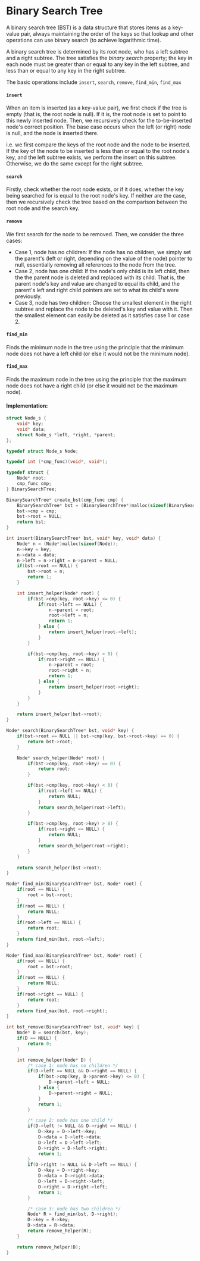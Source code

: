 # Binary Search Tree

A binary search tree (BST) is a data structure that stores items as a key-value pair, always maintaining the order of the keys so that lookup and other operations can use binary search (to achieve logarithmic time).

A binary search tree is determined by its root node, who has a left subtree and a right subtree. The tree satisfies the _binary search_ property; the key in each node must be greater than or equal to any key in the left subtree, and less than or equal to any key in the right subtree.

The basic operations include `insert`, `search`, `remove`, `find_min`, `find_max`

#### `insert`

When an item is inserted (as a key-value pair), we first check if the tree is empty (that is, the root node is null). If it is, the root node is set to point to this newly inserted node. Then, we recursively check for the to-be-inserted node's correct position. The base case occurs when the left (or right) node is null, and the node is inserted there.

i.e. we first compare the keys of the root node and the node to be inserted. If the key of the node to be inserted is less than or equal to the root node's key, and the left subtree exists, we perform the insert on this subtree. Otherwise, we do the same except for the right subtree.

#### `search`

Firstly, check whether the root node exists, or if it does, whether the key being searched for is equal to the root node's key. If neither are the case, then we recursively check the tree based on the comparison between the root node and the search key.

#### `remove`

We first search for the node to be removed. Then, we consider the three cases:

- Case 1, node has no children: If the node has no children, we simply set the parent's (left or right, depending on the value of the node) pointer to null, essentially removing all references to the node from the tree.
- Case 2, node has one child: If the node's only child is its left child, then the the parent node is deleted and replaced with its child. That is, the parent node's key and value are changed to equal its child, and the parent's left and right child pointers are set to what its child's were previously.
- Case 3, node has two children: Choose the smallest element in the right subtree and replace the node to be deleted's key and value with it. Then the smallest element can easily be deleted as it satisfies case 1 or case 2.

#### `find_min`

Finds the minimum node in the tree using the principle that the minimum node does not have a left child (or else it would not be the minimum node).

#### `find_max`

Finds the maximum node in the tree using the principle that the maximum node does not have a right child (or else it would not be the maximum node).

#### Implementation:

```C
struct Node_s {
    void* key;
    void* data;
    struct Node_s *left, *right, *parent;
};

typedef struct Node_s Node;

typedef int (*cmp_func)(void*, void*);

typedef struct {
    Node* root;
    cmp_func cmp;
} BinarySearchTree;

BinarySearchTree* create_bst(cmp_func cmp) {
    BinarySearchTree* bst = (BinarySearchTree*)malloc(sizeof(BinarySearchTree));
    bst->cmp = cmp;
    bst->root = NULL;
    return bst;
}

int insert(BinarySearchTree* bst, void* key, void* data) {
    Node* n = (Node*)malloc(sizeof(Node));
    n->key = key;
    n->data = data;
    n->left = n->right = n->parent = NULL;
    if(bst->root == NULL) {
        bst->root = n;
        return 1;
    }

    int insert_helper(Node* root) {
        if(bst->cmp(key, root->key) <= 0) {
            if(root->left == NULL) {
                n->parent = root;
                root->left = n;
                return 1;
            } else {
                return insert_helper(root->left);
            }
        }

        if(bst->cmp(key, root->key) > 0) {
            if(root->right == NULL) {
                n->parent = root;
                root->right = n;
                return 1;
            } else {
                return insert_helper(root->right);
            }
        }
    }

    return insert_helper(bst->root);
}

Node* search(BinarySearchTree* bst, void* key) {
    if(bst->root == NULL || bst->cmp(key, bst->root->key) == 0) {
        return bst->root;
    }

    Node* search_helper(Node* root) {
        if(bst->cmp(key, root->key) == 0) {
            return root;
        }

        if(bst->cmp(key, root->key) < 0) {
            if(root->left == NULL) {
                return NULL;
            }
            return search_helper(root->left);
        }

        if(bst->cmp(key, root->key) > 0) {
            if(root->right == NULL) {
                return NULL;
            }
            return search_helper(root->right);
        }
    }

    return search_helper(bst->root);
}

Node* find_min(BinarySearchTree* bst, Node* root) {
    if(root == NULL) {
        root = bst->root;
    }
    if(root == NULL) {
        return NULL;
    }
    if(root->left == NULL) {
        return root;
    }
    return find_min(bst, root->left);
}

Node* find_max(BinarySearchTree* bst, Node* root) {
    if(root == NULL) {
        root = bst->root;
    }
    if(root == NULL) {
        return NULL;
    }
    if(root->right == NULL) {
        return root;
    }
    return find_max(bst, root->right);
}

int bst_remove(BinarySearchTree* bst, void* key) {
    Node* D = search(bst, key);
    if(D == NULL) {
        return 0;
    }

    int remove_helper(Node* D) {
        /* case 1: node has no children */
        if(D->left == NULL && D->right == NULL) {
            if(bst->cmp(key, D->parent->key) <= 0) {
                D->parent->left = NULL;
            } else {
                D->parent->right = NULL;
            }
            return 1;
        }

        /* case 2: node has one child */
        if(D->left != NULL && D->right == NULL) {
            D->key = D->left->key;
            D->data = D->left->data;
            D->left = D->left->left;
            D->right = D->left->right;
            return 1;
        }
        if(D->right != NULL && D->left == NULL) {
            D->key = D->right->key;
            D->data = D->right->data;
            D->left = D->right->left;
            D->right = D->right->left;
            return 1;
        }

        /* case 3: node has two children */
        Node* R = find_min(bst, D->right);
        D->key = R->key;
        D->data = R->data;
        return remove_helper(R);
    }

    return remove_helper(D);
}
```
